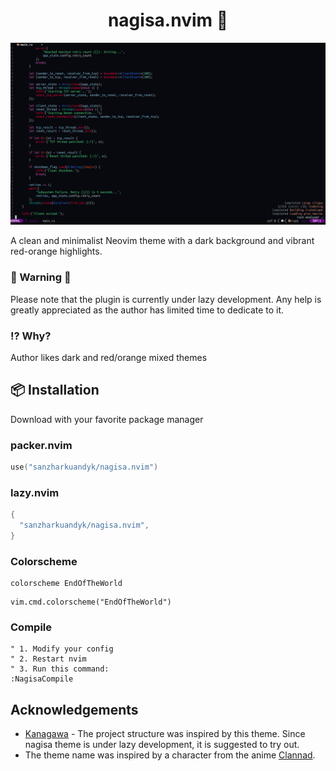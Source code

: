 <div align="center">
  <h1>nagisa.nvim 🌠</h1>
   <img src="sshot_1.png" alt="Screenshot of Nagisa theme"/>
</div>

A clean and minimalist Neovim theme with a dark background and vibrant red-orange highlights.

### 🚧 Warning 🚧

Please note that the plugin is currently under lazy development. Any help is greatly appreciated as the author has limited time to dedicate to it.

### ⁉️ Why?

Author likes dark and red/orange mixed themes

## 📦 Installation

Download with your favorite package manager

### packer.nvim

```lua
use("sanzharkuandyk/nagisa.nvim")
```

### lazy.nvim

```lua
{
  "sanzharkuandyk/nagisa.nvim",
}
```

### Colorscheme

```vim
colorscheme EndOfTheWorld
```

```vim
vim.cmd.colorscheme("EndOfTheWorld")
```

### Compile

```vim
" 1. Modify your config
" 2. Restart nvim
" 3. Run this command:
:NagisaCompile
```

## Acknowledgements

- [Kanagawa](https://github.com/rebelot/kanagawa.nvim) - The project structure was inspired by this theme. Since nagisa theme is under lazy development, it is suggested to try out.
- The theme name was inspired by a character from the anime [Clannad](https://myanimelist.net/anime/2167/Clannad).
